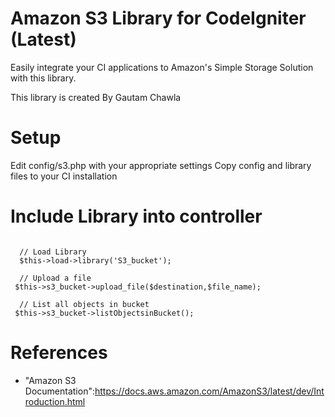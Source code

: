 # Amazon S3 Library for CodeIgniter (Latest)

Easily integrate your CI applications to Amazon's Simple Storage Solution with this library.

This library is created By Gautam Chawla

# Setup

 Edit config/s3.php with your appropriate settings
 Copy config and library files to your CI installation
 
 # Include Library into controller
 <pre><code>
  // Load Library
  $this->load->library('S3_bucket');
  
  // Upload a file
 $this->s3_bucket->upload_file($destination,$file_name);
  
  // List all objects in bucket
 $this->s3_bucket->listObjectsinBucket();
</code></pre>

# References

* "Amazon S3 Documentation":https://docs.aws.amazon.com/AmazonS3/latest/dev/Introduction.html
